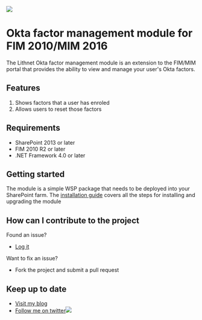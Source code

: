 ![](https://lithnet.github.io/images/logo-ex-small.png)
# Okta factor management module for FIM 2010/MIM 2016
The Lithnet Okta factor management module is an extension to the FIM/MIM portal that provides the ability to view and manage your user's Okta factors.

## Features
1. Shows factors that a user has enroled
2. Allows users to reset those factors

## Requirements
* SharePoint 2013 or later
* FIM 2010 R2 or later
* .NET Framework 4.0 or later

## Getting started
The module is a simple WSP package that needs to be deployed into your SharePoint farm. The [installation guide](https://github.com/lithnet/resourcemanagement-ui-oktafactormanagement/wiki/Installation-and-upgrade-steps) covers all the steps for installing and upgrading the module

## How can I contribute to the project
Found an issue?
* [Log it](https://github.com/lithnet/resourcemanagement-ui-oktafactormanagement/issues)

Want to fix an issue?
* Fork the project and submit a pull request 

## Keep up to date
* [Visit my blog](http://blog.lithiumblue.com)
* [Follow me on twitter](https://twitter.com/RyanLNewington)![](http://twitter.com/favicon.ico)
